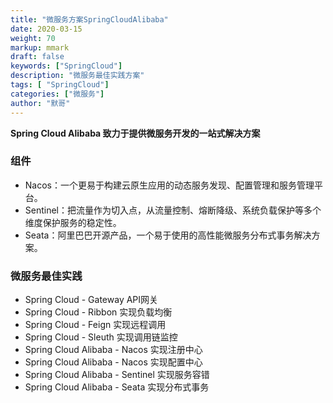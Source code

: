 ```yaml
---  
title: "微服务方案SpringCloudAlibaba"  
date: 2020-03-15
weight: 70  
markup: mmark  
draft: false  
keywords: ["SpringCloud"]  
description: "微服务最佳实践方案"  
tags: [ "SpringCloud"]  
categories: ["微服务"]  
author: "默哥"  
---  
```

**Spring Cloud Alibaba 致力于提供微服务开发的一站式解决方案**

### 组件
* Nacos：一个更易于构建云原生应用的动态服务发现、配置管理和服务管理平台。
* Sentinel：把流量作为切入点，从流量控制、熔断降级、系统负载保护等多个维度保护服务的稳定性。
* Seata：阿里巴巴开源产品，一个易于使用的高性能微服务分布式事务解决方案。

### 微服务最佳实践
* Spring Cloud - Gateway API网关
* Spring Cloud - Ribbon 实现负载均衡
* Spring Cloud - Feign 实现远程调用
* Spring Cloud - Sleuth 实现调用链监控
* Spring Cloud Alibaba - Nacos 实现注册中心
* Spring Cloud Alibaba - Nacos 实现配置中心
* Spring Cloud Alibaba - Sentinel  实现服务容错
* Spring Cloud Alibaba - Seata 实现分布式事务

